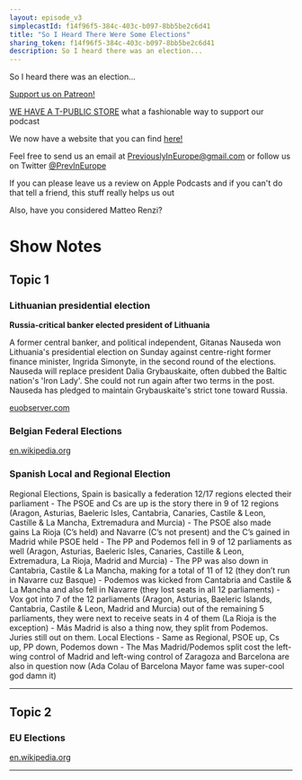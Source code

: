 ```yaml
---
layout: episode_v3
simplecastId: f14f96f5-384c-403c-b097-8bb5be2c6d41
title: "So I Heard There Were Some Elections"
sharing_token: f14f96f5-384c-403c-b097-8bb5be2c6d41
description: So I heard there was an election...
---
```


So I heard there was an election...

[Support us on Patreon!][5]

[WE HAVE A T-PUBLIC STORE][1] what a fashionable way to support our podcast

We now have a website that you can find [here!][2]

Feel free to send us an email at [PreviouslyInEurope@gmail.com][3] or follow us on Twitter [@PrevInEurope][4]

If you can please leave us a review on Apple Podcasts and if you can't do that tell a friend, this stuff really helps us out

Also, have you considered Matteo Renzi? 

  [1]:https://www.teepublic.com/user/previneurope
  [2]:http://previouslyineurope.eu/
  [3]:https://previouslyineurope@gmail.com
  [4]: https://twitter.com/PrevInEurope
  [5]: https://www.patreon.com/previouslyineurope

# Show Notes
## Topic 1
### Lithuanian presidential election


**Russia-critical banker elected president of Lithuania**

A former central banker, and political independent, Gitanas Nauseda won Lithuania's presidential election on Sunday against centre-right former finance minister, Ingrida Simonyte, in the second round of the elections. Nauseda will replace president Dalia Grybauskaite, often dubbed the Baltic nation's 'Iron Lady'. She could not run again after two terms in the post. Nauseda has pledged to maintain Grybauskaite's strict tone toward Russia.

[euobserver.com](https://euobserver.com/tickers/145013
)
### Belgian Federal Elections
[en.wikipedia.org](https://en.wikipedia.org/wiki/2019_Belgian_federal_election
)
### Spanish Local and Regional Election
Regional Elections, Spain is basically a federation 12/17 regions elected their parliament - The PSOE and Cs are up is the story there in 9 of 12 regions (Aragon, Asturias, Baeleric Isles, Cantabria, Canaries, Castile & Leon, Castille & La Mancha, Extremadura and Murcia) - The PSOE also made gains La Rioja (C’s held) and Navarre (C’s not present) and the C’s gained in Madrid while PSOE held - The PP and Podemos fell in 9 of 12 parliaments as well (Aragon, Asturias, Baeleric Isles, Canaries, Castille & Leon, Extremadura, La Rioja, Madrid and Murcia) - The PP was also down in Cantabria, Castile & La Mancha, making for a total of 11 of 12 (they don’t run in Navarre cuz Basque) - Podemos was kicked from Cantabria and Castile & La Mancha and also fell in Navarre (they lost seats in all 12 parliaments) - Vox got into 7 of the 12 parliaments (Aragon, Asturias, Baeleric Islands, Cantabria, Castile & Leon, Madrid and Murcia) out of the remaining 5 parliaments, they were next to receive seats in 4 of them (La Rioja is the exception) - Más Madrid is also a thing now, they split from Podemos. Juries still out on them. Local Elections - Same as Regional, PSOE up, Cs up, PP down, Podemos down - The Mas Madrid/Podemos split cost the left-wing control of Madrid and left-wing control of Zaragoza and Barcelona are also in question now (Ada Colau of Barcelona Mayor fame was super-cool god damn it)


------
## Topic 2
### EU Elections
[en.wikipedia.org](https://en.wikipedia.org/wiki/2019_European_Parliament_election
)

------ 
